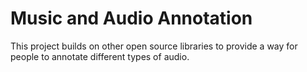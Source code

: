 # Music and Audio Annotation

This project builds on other open source libraries to provide a way for people to annotate different types of audio. 